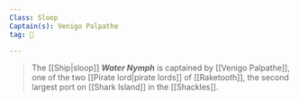 ```yaml
---
Class: Sloop
Captain(s): Venigo Palpathe
tag: 🚢

---
```


> The [[Ship|sloop]] ***Water Nymph*** is captained by [[Venigo Palpathe]], one of the two [[Pirate lord|pirate lords]] of [[Raketooth]], the second largest port on [[Shark Island]] in the [[Shackles]].







